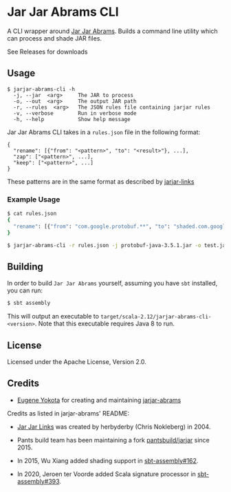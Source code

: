 Jar Jar Abrams CLI
==============

A CLI wrapper around [Jar Jar Abrams](https://github.com/eed3si9n/jarjar-abrams). Builds a command line utility which can process and shade JAR files.

See Releases for downloads

## Usage
```
$ jarjar-abrams-cli -h
  -j, --jar  <arg>     The JAR to process
  -o, --out  <arg>     The output JAR path
  -r, --rules  <arg>   The JSON rules file containing jarjar rules
  -v, --verbose        Run in verbose mode
  -h, --help           Show help message
```

Jar Jar Abrams CLI takes in a `rules.json` file in the following format:

```
{
  "rename": [{"from": "<pattern>", "to": "<result>"}, ...],
  "zap": ["<pattern>", ...],
  "keep": ["<pattern>", ...]
}
```

These patterns are in the same format as described by [jarjar-links](https://github.com/pantsbuild/jarjar/blob/master/src/main/java/org/pantsbuild/jarjar/help.txt)

### Example Usage

```sh
$ cat rules.json
{
  "rename": [{"from": "com.google.protobuf.**", "to": "shaded.com.google.protobuf.@1"}]
}
```
```sh
$ jarjar-abrams-cli -r rules.json -j protobuf-java-3.5.1.jar -o test.jar
```


## Building
In order to build `Jar Jar Abrams` yourself, assuming you have `sbt` installed, you can run:
```sh
$ sbt assembly
```

This will output an executable to `target/scala-2.12/jarjar-abrams-cli-<version>`. Note that this executable requires Java 8 to run.

## License

Licensed under the Apache License, Version 2.0.

## Credits

- [Eugene Yokota](https://github.com/eed3si9n) for creating and maintaining [jarjar-abrams](https://github.com/eed3si9n/jarjar-abrams)

Credits as listed in jarjar-abrams' README:

- [Jar Jar Links][links] was created by herbyderby (Chris Nokleberg) in 2004.
- Pants build team has been maintaining a fork [pantsbuild/jarjar][pj] since 2015.
- In 2015, Wu Xiang added shading support in [sbt-assembly#162](https://github.com/sbt/sbt-assembly/pull/162).
- In 2020, Jeroen ter Voorde added Scala signature processor in [sbt-assembly#393](https://github.com/sbt/sbt-assembly/pull/393).

  [links]: https://code.google.com/archive/p/jarjar/
  [pj]: https://github.com/pantsbuild/jarjar
